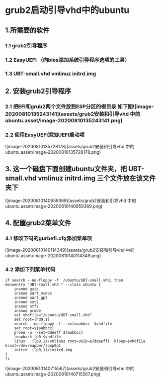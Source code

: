 # grub2启动引导vhd中的ubuntu

## 1.所需要的软件

###      1.1  grub2引导程序

###      1.2   EasyUEFI （向bios添加系统引导程序选项的工具）

###      1.3  UBT-small.vhd   vmlinuz   initrd.img

## 2. 安装grub2引导程序

###     2.1   把EFI和grub2两个文件放到ESP分区的根目录 如下图![image-20200810135243141](assets/grub2安装和引导vhd 中的ubuntu.asset/image-20200810135243141.png)

###       2.2   使用EasyUEFI添加UEFI启动项

![image-20200810135728178](assets/grub2安装和引导vhd 中的ubuntu.asset/image-20200810135728178.png)

## 3. 这一个磁盘下面创建ubuntu文件夹，把 UBT-small.vhd   vmlinuz   initrd.img  三个文件放在该文件夹下

![image-20200810140959369](assets/grub2安装和引导vhd 中的ubuntu.asset/image-20200810140959369.png)

## 4. 配置grub2菜单文件 

### 4.1  修改下吗的gurbefi.cfg添加菜单项

![image-20200810140114349](assets/grub2安装和引导vhd 中的ubuntu.asset/image-20200810140114349.png)

### 4.2 添加下列菜单代码

~~~
if search --no-floppy -f  /ubuntu/UBT-small.vhd; then
menuentry "UBT-small.vhd " --class ubuntu {
	insmod gzio
	insmod part_msdos
	insmod part_gpt
	insmod ext2
	insmod ntfs
	insmod probe
	set vhdfile="/ubuntu/UBT-small.vhd"
	set root=(hd0,1)
	search --no-floppy -f --set=aabbcc  $vhdfile
	set root=${aabbcc}
	probe -u --set=ddeeff ${aabbcc}
	loopback lp0 $vhdfile
	linux	(lp0,1)/vmlinuz root=UUID=${ddeeff}  kloop=$vhdfile  kroot=/dev/mapper/loop0p1
	initrd	(lp0,1)/initrd.img
}
fi

~~~

![image-20200810140715567](assets/grub2安装和引导vhd 中的ubuntu.asset/image-20200810140715567.png)

